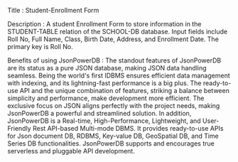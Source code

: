 Title : Student-Enrollment Form

Description : A student Enrollment Form to store information in the STUDENT-TABLE relation of the SCHOOL-DB database. Input fields include Roll No, Full Name, Class, Birth Date, Address, and Enrollment Date. The primary key is Roll No.

Benefits of using JsonPowerDB : The standout features of JsonPowerDB are its status as a pure JSON database, making JSON data handling seamless. Being the world's first IDBMS ensures efficient data management with indexing, and its lightning-fast performance is a big plus. The ready-to-use API and the unique combination of features, striking a balance between simplicity and performance, make development more efficient. The exclusive focus on JSON aligns perfectly with the project needs, making JsonPowerDB a powerful and streamlined solution. In addition, JsonPowerDB is a Real-time, High-Performance, Lightweight, and User-Friendly Rest API-based Multi-mode DBMS. It provides ready-to-use APIs for Json document DB, RDBMS, Key-value DB, GeoSpatial DB, and Time Series DB functionalities. JsonPowerDB supports and encourages true serverless and pluggable API development.
